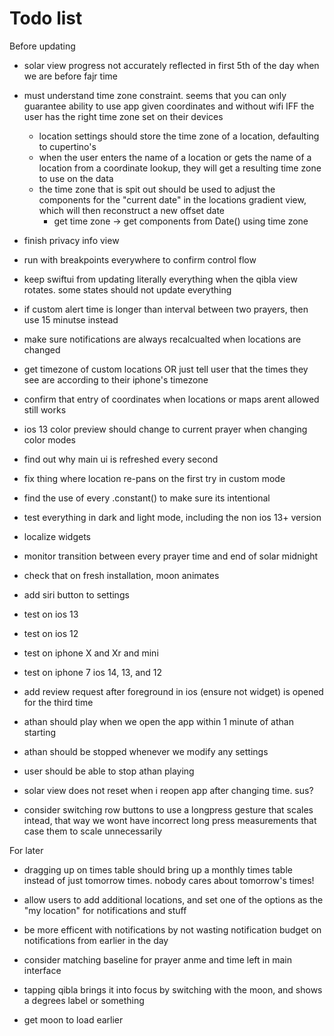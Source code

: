 #  Todo list 
Before updating 

- solar view progress not accurately reflected in first 5th of the day when we are before fajr time 


- must understand time zone constraint. seems that you can only guarantee ability to use app given coordinates and without wifi IFF the user has the right time zone set on their devices
    - location settings should store the time zone of a location, defaulting to cupertino's 
    - when the user enters the name of a location or gets the name of a location from a coordinate lookup, they will get a resulting time zone to use on the data
    - the time zone that is spit out should be used to adjust the components for the "current date" in the locations gradient view, which will then reconstruct a new offset date 
        - get time zone -> get components from Date() using time zone 
- finish privacy info view

- run with breakpoints everywhere to confirm control flow 
- keep swiftui from updating literally everything when the qibla view rotates. some states should not update everything 
- if custom alert time is longer than interval between two prayers, then use 15 minutse instead
- make sure notifications are always recalcualted when locations are changed
- get timezone of custom locations OR just tell user that the times they see are according to their iphone's timezone
- confirm that entry of coordinates when locations or maps arent allowed still works
- ios 13 color preview should change to current prayer when changing color modes
- find out why main ui is refreshed every second
- fix thing where location re-pans on the first try in custom mode 
- find the use of every .constant() to make sure its intentional
- test everything in dark and light mode, including the non ios 13+ version
- localize widgets
- monitor transition between every prayer time and end of solar midnight
- check that on fresh installation, moon animates
- add siri button to settings
- test on ios 13 
- test on ios 12 
- test on iphone X and Xr and mini 
- test on iphone 7 ios 14, 13, and 12
- add review request after foreground in ios (ensure not widget) is opened for the third time
- athan should play when we open the app within 1 minute of athan starting 
- athan should be stopped whenever we modify any settings 
- user should be able to stop athan playing 
- solar view does not reset when i reopen app after changing time. sus?
- consider switching row buttons to use a longpress gesture that scales intead, that way we wont have incorrect long press measurements that case them to scale unnecessarily

For later 
- dragging up on times table should bring up a monthly times table instead of just tomorrow times. nobody cares about tomorrow's times!
- allow users to add additional locations, and set one of the options as the "my location" for notifications and stuff
- be more efficent with notifications by not wasting notification budget on notifications from earlier in the day 
- consider matching baseline for prayer anme and time left in main interface
- tapping qibla brings it into focus by switching with the moon, and shows a degrees label or something


- get moon to load earlier 
